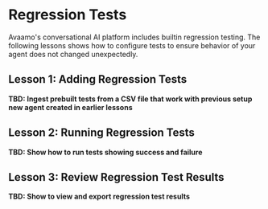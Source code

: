 # Regression Tests

Avaamo's conversational AI platform includes builtin regression testing. The following lessons shows
how to configure tests to ensure behavior of your agent does not changed unexpectedly.

## Lesson 1: Adding Regression Tests

**TBD: Ingest prebuilt tests from a CSV file that work with previous setup new agent created in earlier lessons**

## Lesson 2: Running Regression Tests

**TBD: Show how to run tests showing success and failure**

## Lesson 3: Review Regression Test Results

**TBD: Show to view and export regression test results**
